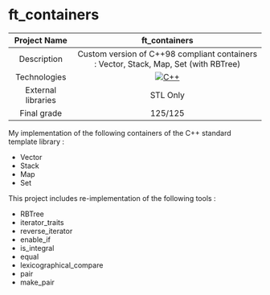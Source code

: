 # ft_containers

| Project Name | ft_containers |
| :-: | :-: |
| Description | Custom version of C++98 compliant containers : Vector, Stack, Map, Set (with RBTree) |
| Technologies | <a href="#"><img alt="C++" src="https://custom-icon-badges.demolab.com/badge/C++-9C033A.svg?logo=cpp2&logoColor=white&style=for-the-badge"></a> |
| External libraries | STL Only |
| Final grade | 125/125 |

My implementation of the following containers of the C++ standard template library :
* Vector
* Stack
* Map
* Set

This project includes re-implementation of the following tools :
* RBTree
* iterator_traits
* reverse_iterator
* enable_if
* is_integral
* equal
* lexicographical_compare
* pair
* make_pair
